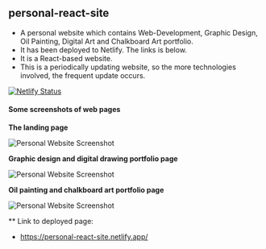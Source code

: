 ## personal-react-site
- A personal website which contains Web-Development, Graphic Design, Oil Painting, Digital Art and Chalkboard Art portfolio. 
- It has been deployed to Netlify. The links is below. 
- It is a React-based website.
- This is a periodically updating website, so the more technologies involved, the frequent update occurs. 

[![Netlify Status](https://api.netlify.com/api/v1/badges/c4f566aa-825b-46cd-9afb-a4fb8a9ae391/deploy-status)](https://app.netlify.com/sites/personal-react-site/deploys)

#### Some screenshots of web pages

**The landing page**

![Personal Website Screenshot](https://github.com/ssh1sharma/personal-react-site/blob/438732f41a1594cd7be5e172cb8d03fac2118260/public/images/personal-screen-1.png)

**Graphic design and digital drawing portfolio page**

![Personal Website Screenshot](https://github.com/ssh1sharma/personal-react-site/blob/438732f41a1594cd7be5e172cb8d03fac2118260/public/images/personal-screen-2.png)

**Oil painting and chalkboard art portfolio page**

![Personal Website Screenshot](https://github.com/ssh1sharma/personal-react-site/blob/438732f41a1594cd7be5e172cb8d03fac2118260/public/images/personal-screen-3.png)

** Link to deployed page:
- https://personal-react-site.netlify.app/